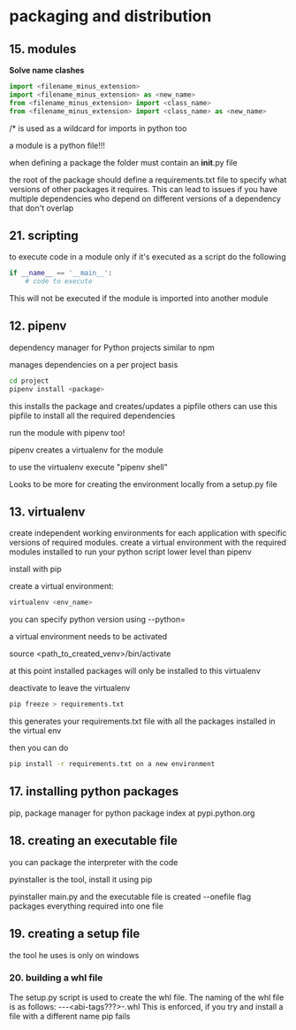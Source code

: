 # packaging and distribution

## 15. modules

**Solve name clashes**

```python
import <filename_minus_extension>
import <filename_minus_extension> as <new_name>
from <filename_minus_extension> import <class_name>
from <filename_minus_extension> import <class_name> as <new_name>
```

/* is used as a wildcard for imports in python too

a module is a python file!!!

when defining a package the folder must contain an __init__.py file

the root of the package should define a requirements.txt file to specify what versions of other packages it requires.
This can lead to issues if you have multiple dependencies who depend on different versions of a dependency that don't overlap

## 21. scripting

to execute code in a module only if it's executed as a script do the following

```python
if __name__ == '__main__':
	# code to execute
```

This will not be executed if the module is imported into another module

## 12. pipenv

dependency manager for Python projects
similar to npm

manages dependencies on a per project basis

```bash
cd project
pipenv install <package>
```

this installs the package and creates/updates a pipfile
others can use this pipfile to install all the required dependencies

run the module with pipenv too!

pipenv creates a virtualenv for the module

to use the virtualenv execute "pipenv shell"

Looks to be more for creating the environment locally from a setup.py file

## 13. virtualenv

create independent working environments for each application with specific versions of required modules.
create a virtual environment with the required modules installed to run your python script
lower level than pipenv

install with pip

create a virtual environment:

```bash
virtualenv <env_name>
```

you can specify python version using --python=

a virtual environment needs to be activated

source <path_to_created_venv>/bin/activate

at this point installed packages will only be installed to this virtualenv

deactivate to leave the virtualenv

```bash
pip freeze > requirements.txt
```
this generates your requirements.txt file with all the packages installed in the virtual env

then you can do

```bash
pip install -r requirements.txt on a new environment
```

## 17. installing python packages

pip, package manager for python
package index at pypi.python.org

## 18. creating an executable file

you can package the interpreter with the code

pyinstaller is the tool, install it using pip

pyinstaller main.py
and the executable file is created
--onefile flag packages everything required into one file

## 19. creating a setup file

the tool he uses is only on windows

### 20. building a whl file

The setup.py script is used to create the whl file.
The naming of the whl file is as follows: <name>-<version>-<python-version>-<abi-tags???>-<architecture>.whl
This is enforced, if you try and install a file with a different name pip fails
